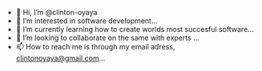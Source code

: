 - 👋 Hi, I’m @clinton-oyaya
- 👀 I’m interested in software development...
- 🌱 I’m currently learning how to create worlds most succesful software...
- 💞️ I’m looking to collaborate on the same with experts ...
- 📫 How to reach me is through my email adress, clintonoyaya@gmail.com...

<!---
clinton-oyaya/clinton-oyaya is a ✨ special ✨ repository because its `README.md` (this file) appears on your GitHub profile.
You can click the Preview link to take a look at your changes.
--->
